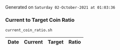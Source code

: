 Generated on `Saturday 02-October-2021 at 01:03:36`

### Current to Target Coin Ratio
`current_coin_ratio.sh`

Date|Current|Target|Ratio
---|---|---|---
